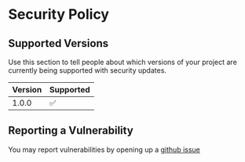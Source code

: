 # Security Policy

## Supported Versions

Use this section to tell people about which versions of your project are
currently being supported with security updates.

| Version | Supported          |
| ------- | ------------------ |
| 1.0.0  | :white_check_mark: |

## Reporting a Vulnerability

You may report vulnerabilities by opening up a [github issue](https://github.com/patricksimonian/just-ask/issues)
